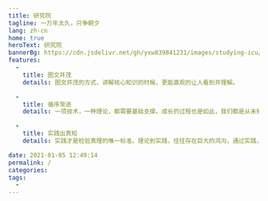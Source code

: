 ```yaml
---
title: 研究院
tagline: 一万年太久，只争朝夕
lang: zh-cn
home: true
heroText: 研究院
bannerBg: https://cdn.jsdelivr.net/gh/yxw839841231/images/studying-icu/20210119164810.png
features:
  -
    title: 图文并茂
    details: 图文并茂的方式，讲解核心知识的时候，更能直观的让人看到并理解。

  -
    title: 循序渐进
    details: 一项技术，一种理论，都需要基础支撑。成长的过程也是如此，我们都是从未知到已知。学习更是需要循序渐进的方式，从简入繁来完成从入门到精通的过程。

  -
    title: 实践出真知
    details: 实践才是检验真理的唯一标准。理论到实践，往往存在巨大的鸿沟，通过实践，才能检验出是否真的掌握一项技术。

date: 2021-01-05 12:49:14
permalink: /
categories:
tags:
  - 
---
```


